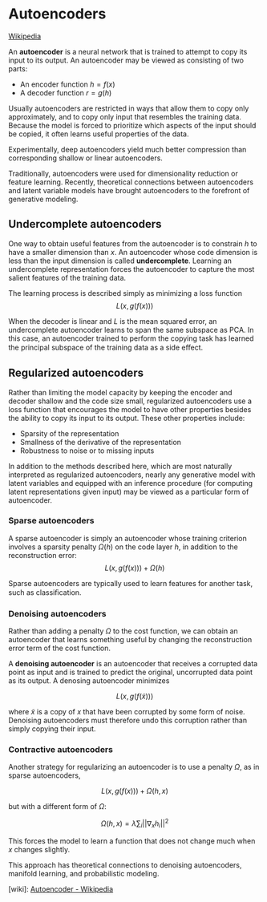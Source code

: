 # Autoencoders
[Wikipedia](https://en.wikipedia.org/wiki/Autoencoder.)

An **autoencoder** is a neural network that is trained to attempt to copy its input to its output. An autoencoder may be viewed as consisting of two parts:
- An encoder function $h=f(x)$
- A decoder function $r=g(h)$

Usually autoencoders are restricted in ways that allow them to copy only approximately, and to copy only input that resembles the training data. Because the model is forced to prioritize which aspects of the input should be copied, it often learns useful properties of the data.

Experimentally, deep autoencoders yield much better compression than corresponding shallow or linear autoencoders.

Traditionally, autoencoders were used for dimensionality reduction or feature learning. Recently, theoretical connections between autoencoders and latent variable models have brought autoencoders to the forefront of generative modeling.

## Undercomplete autoencoders
One way to obtain useful features from the autoencoder is to constrain $h$ to have a smaller dimension than $x$. An autoencoder whose code dimension is less than the input dimension is called **undercomplete**. Learning an undercomplete representation forces the autoencoder to capture the most salient features of the training data.

The learning process is described simply as minimizing a loss function
$$L(x,g(f(x)))$$

When the decoder is linear and $L$ is the mean squared error, an undercomplete autoencoder learns to span the same subspace as PCA. In this case, an autoencoder trained to perform the copying task has learned the principal subspace of the training data as a side eﬀect.

## Regularized autoencoders
Rather than limiting the model capacity by keeping the encoder and decoder shallow and the code size small, regularized autoencoders use a loss function that encourages the model to have other properties besides the ability to copy its input to its output. These other properties include:
- Sparsity of the representation
- Smallness of the derivative of the representation
- Robustness to noise or to missing inputs

In addition to the methods described here, which are most naturally interpreted as regularized autoencoders, nearly any generative model with latent variables and equipped with an inference procedure (for computing latent representations given input) may be viewed as a particular form of autoencoder.

### Sparse autoencoders
A sparse autoencoder is simply an autoencoder whose training criterion involves a sparsity penalty $\Omega(h)$ on the code layer $h$, in addition to the reconstruction error:
$$L(x,g(f(x)))+\Omega(h)$$

Sparse autoencoders are typically used to learn features for another task, such as classiﬁcation.

### Denoising autoencoders
Rather than adding a penalty $\Omega$ to the cost function, we can obtain an autoencoder that learns something useful by changing the reconstruction error term of the cost function.

A **denoising autoencoder** is an autoencoder that receives a corrupted data point as input and is trained to predict the original, uncorrupted data point as its output. A denosing autoencoder minimizes

$$L(x,g(f(\tilde{x})))$$

where $\tilde{x}$ is a copy of $x$ that have been corrupted by some form of noise. Denoising autoencoders must therefore undo this corruption rather than simply copying their input.

### Contractive autoencoders
Another strategy for regularizing an autoencoder is to use a penalty $\Omega$, as in sparse autoencoders,

$$L(x,g(f(x)))+\Omega(h,x)$$

but with a different form of $\Omega$:

$$\Omega(h,x)=\lambda\sum_i{||\nabla_xh_i||^2}$$

This forces the model to learn a function that does not change much when $x$ changes slightly.

This approach has theoretical connections to denoising autoencoders, manifold learning, and probabilistic modeling.


[wiki]: [Autoencoder - Wikipedia](https://en.wikipedia.org/wiki/Autoencoder)